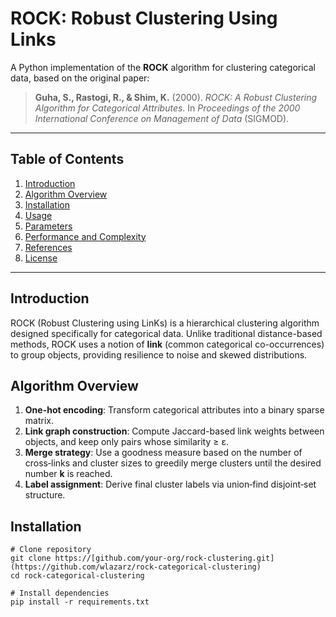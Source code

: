 # ROCK: Robust Clustering Using Links

A Python implementation of the **ROCK** algorithm for clustering categorical data, based on the original paper:

> **Guha, S., Rastogi, R., & Shim, K.** (2000). *ROCK: A Robust Clustering Algorithm for Categorical Attributes*. In _Proceedings of the 2000 International Conference on Management of Data_ (SIGMOD).

---

## Table of Contents

1. [Introduction](#introduction)
2. [Algorithm Overview](#algorithm-overview)
3. [Installation](#installation)
4. [Usage](#usage)
5. [Parameters](#parameters)
6. [Performance and Complexity](#performance-and-complexity)
7. [References](#references)
8. [License](#license)

---

## Introduction

ROCK (Robust Clustering using LinKs) is a hierarchical clustering algorithm designed specifically for categorical data. Unlike traditional distance-based methods, ROCK uses a notion of **link** (common categorical co-occurrences) to group objects, providing resilience to noise and skewed distributions.


## Algorithm Overview

1. **One-hot encoding**: Transform categorical attributes into a binary sparse matrix.
2. **Link graph construction**: Compute Jaccard-based link weights between objects, and keep only pairs whose similarity ≥ ε.
3. **Merge strategy**: Use a goodness measure based on the number of cross‑links and cluster sizes to greedily merge clusters until the desired number **k** is reached.
4. **Label assignment**: Derive final cluster labels via union‑find disjoint‑set structure.


## Installation

```
# Clone repository
git clone https://[github.com/your-org/rock-clustering.git](https://github.com/wlazarz/rock-categorical-clustering)
cd rock-categorical-clustering

# Install dependencies
pip install -r requirements.txt
```

